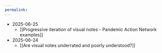```yaml
---
permalink: 
---
```


- 2025-06-25
	- [[Progressive iteration of visual notes - Pandemic Action Network examples]]
- 2025-06-24
	- [[Are visual notes underrated and poorly understood?]]
